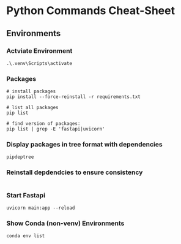 # Python Commands Cheat-Sheet

## Environments

### Actviate Environment
```
.\.venv\Scripts\activate
```

### Packages
```
# install packages
pip install --force-reinstall -r requirements.txt

# list all packages
pip list

# find version of packages:
pip list | grep -E 'fastapi|uvicorn'
```

### Display packages in tree format with dependencies
```
pipdeptree
```




### Reinstall depdendcies to ensure consistency
```

```
### Start Fastapi 
```
uvicorn main:app --reload
```

### Show Conda (non-venv) Environments

```
conda env list
```

